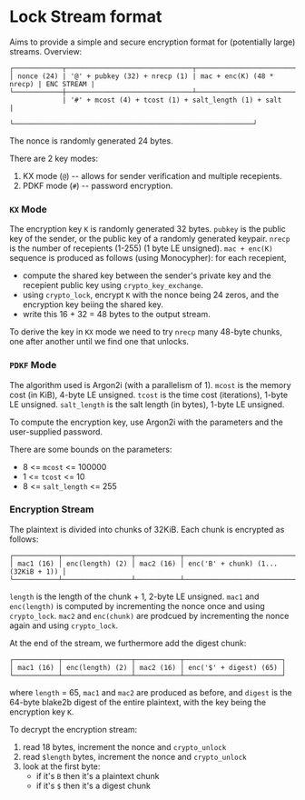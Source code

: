 # Lock Stream format

Aims to provide a simple and secure encryption format for
(potentially large) streams. Overview:

    ┌────────────┬───────────────────────────────┬───────────────────────────┬────────────┐
    │ nonce (24) | '@' + pubkey (32) + nrecp (1) | mac + enc(K) (48 * nrecp) | ENC STREAM |
    └────────────┼───────────────────────────────┴───────────────────────────┼────────────┘
                 | '#' + mcost (4) + tcost (1) + salt_length (1) + salt      |
                 └───────────────────────────────────────────────────────────┘

The nonce is randomly generated 24 bytes.

There are 2 key modes:

 1. KX mode (`@`) -- allows for sender verification and multiple recepients.
 2. PDKF mode (`#`) -- password encryption.


### `KX` Mode

The encryption key `K` is randomly generated 32 bytes.
`pubkey` is the public key of the sender, or the public key of a
randomly generated keypair.
`nrecp` is the number of recepients (1-255) (1 byte LE unsigned).
`mac + enc(K)` sequence is produced as follows (using Monocypher):
for each recepient,

 - compute the shared key between the sender's private key
   and the recepient public key using `crypto_key_exchange`.
 - using `crypto_lock`, encrypt `K` with the nonce being 24 zeros,
   and the encryption key beiing the shared key.
 - write this 16 + 32 = 48 bytes to the output stream.

To derive the key in `KX` mode we need to try `nrecp` many 48-byte chunks,
one after another until we find one that unlocks.


### `PDKF` Mode

The algorithm used is Argon2i (with a parallelism of 1).
`mcost` is the memory cost (in KiB), 4-byte LE unsigned.
`tcost` is the time cost (iterations), 1-byte LE unsigned.
`salt_length` is the salt length (in bytes), 1-byte LE unsigned.

To compute the encryption key, use Argon2i with the parameters
and the user-supplied password.

There are some bounds on the parameters:

 - 8 <= `mcost` <= 100000
 - 1 <= `tcost` <= 10
 - 8 <= `salt_length` <= 255


### Encryption Stream

The plaintext is divided into chunks of 32KiB.
Each chunk is encrypted as follows:

    ┌───────────┬─────────────────┬───────────┬────────────────────────────────────┐
    │ mac1 (16) │ enc(length) (2) │ mac2 (16) │ enc('B' + chunk) (1...(32KiB + 1)) │
    └───────────┴─────────────────┴───────────┴────────────────────────────────────┘

`length` is the length of the chunk + 1, 2-byte LE unsigned.
`mac1` and `enc(length)` is computed by incrementing the nonce
once and using `crypto_lock`.
`mac2` and `enc(chunk)` are prodcued by incrementing the nonce
again and using `crypto_lock`.

At the end of the stream, we furthermore add the digest chunk:

    ┌───────────┬─────────────────┬───────────┬────────────────────────┐
    │ mac1 (16) │ enc(length) (2) │ mac2 (16) │ enc('$' + digest) (65) │
    └───────────┴─────────────────┴───────────┴────────────────────────┘

where `length` = 65, `mac1` and `mac2` are produced as before,
and `digest` is the 64-byte blake2b digest of the entire plaintext,
with the key being the encryption key `K`.

To decrypt the encryption stream:

 1. read 18 bytes, increment the nonce and `crypto_unlock`
 2. read `$length` bytes, increment the nonce and `crypto_unlock`
 3. look at the first byte:
    - if it's `B` then it's a plaintext chunk
    - if it's `$` then it's a digest chunk

